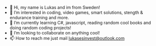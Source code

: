 - 👋 Hi, my name is Lukas and im from Sweden!
- 👀 I’m interested in coding, video games, smart solutions, stength & endurance training and more.
- 🌱 I’m currently learning C#, javascript, reading random cool books and doing random coding projects!
- 💞️ I’m looking to collaborate on anything cool!
- 📫 How to reach me just mail lukasesinvest@outlook.com

<!---
lukas99o/lukas99o is a ✨ special ✨ repository because its `README.md` (this file) appears on your GitHub profile.
You can click the Preview link to take a look at your changes.
--->
